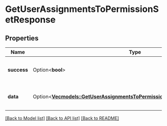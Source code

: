 # GetUserAssignmentsToPermissionSetResponse

## Properties

Name | Type | Description | Notes
------------ | ------------- | ------------- | -------------
**success** | Option<**bool**> | If the response is successful or not | [optional]
**data** | Option<[**Vec<models::GetUserAssignmentsToPermissionSetResponseAllOfDataInner>**](GetUserAssignmentsToPermissionSetResponse_allOf_data_inner.md)> | An array of the assignments of the user | [optional]

[[Back to Model list]](../README.md#documentation-for-models) [[Back to API list]](../README.md#documentation-for-api-endpoints) [[Back to README]](../README.md)


